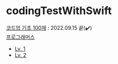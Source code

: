# codingTestWithSwift

[코드업 기초 100제](https://github.com/aroob6/codingTestWithSwiftAndPython/tree/main/codeup_basic100)
: 2022.09.15 끝(✔️)</br>
[프로그래머스](https://github.com/aroob6/codingTestWithSwiftAndPython/tree/main/programmers)</br>
- [Lv. 1](https://github.com/aroob6/codingTestWithSwiftAndPython/tree/main/programmers/programmersLevel1/programmersLevel1/finish)</br>
- [Lv. 2](https://github.com/aroob6/codingTestWithSwiftAndPython/tree/main/programmers/programmersLevel2)</br>
